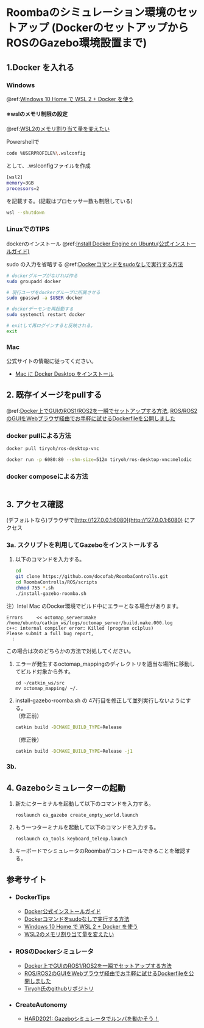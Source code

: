 Roombaのシミュレーション環境のセットアップ
(DockerのセットアップからROSのGazebo環境設置まで)
===============================

## 1.Docker を入れる

### Windows
@ref:[Windows 10 Home で WSL 2 + Docker を使う][4]

#### ※wslのメモリ制限の設定 
@ref:[WSL2のメモリ割り当て量を変えたい][3]

Powershellで
``` bash
code %USERPROFILE%\.wslconfig
``` 
として、.wslconfigファイルを作成
``` bash
[wsl2]
memory=3GB
processors=2
``` 
を記載する。(記載はプロセッサー数も制限している)

``` bash
wsl --shutdown
``` 

### LinuxでのTIPS

dockerのインストール
@ref:[Install Docker Engine on Ubuntu(公式インストールガイド)][2]

sudo の入力を省略する
@ref:[Dockerコマンドをsudoなしで実行する方法][1]
``` bash
# dockerグループがなければ作る
sudo groupadd docker

# 現行ユーザをdockerグループに所属させる
sudo gpasswd -a $USER docker

# dockerデーモンを再起動する
sudo systemctl restart docker

# exitして再ログインすると反映される。
exit
``` 

### Mac

公式サイトの情報に従ってください。

* [Mac に Docker Desktop をインストール](https://docs.docker.jp/docker-for-mac/install.html)

## 2. 既存イメージをpullする
@ref:[Docker上でGUIのROS1/ROS2を一瞬でセットアップする方法][5],
[ROS/ROS2のGUIをWebブラウザ経由でお手軽に試せるDockerfileを公開しました][6]

### docker pullによる方法
``` bash
docker pull tiryoh/ros-desktop-vnc
``` 

``` bash
docker run -p 6080:80 --shm-size=512m tiryoh/ros-desktop-vnc:melodic
```



### docker composeによる方法
``` bash

``` 

## 3. アクセス確認

(デフォルトなら)ブラウザで[http://127.0.0.1:6080](http://127.0.0.1:6080) にアクセス

### 3a. スクリプトを利用してGazeboをインストールする

1. 以下のコマンドを入力する。

    ``` bash
    cd
    git clone https://github.com/docofab/RoombaControlls.git
    cd RoombaControlls/ROS/scripts
    chmod 755 *.sh
    ./install-gazebo-roomba.sh
    ```

注）Intel Mac のDocker環境でビルド中にエラーとなる場合があります。
```
Errors     << octomap_server:make /home/ubuntu/catkin_ws/logs/octomap_server/build.make.000.log
c++: internal compiler error: Killed (program cc1plus)
Please submit a full bug report,
  :
```

この場合は次のどちらかの方法で対処してください。
1. エラーが発生するoctomap_mappingのディレクトリを適当な場所に移動してビルド対象から外す。
    ```
    cd ~/catkin_ws/src
    mv octomap_mapping/ ~/.
    ```
1. install-gazebo-roomba.sh の 47行目を修正して並列実行しないようにする。  
    （修正前）
      ``` bash
      catkin build -DCMAKE_BUILD_TYPE=Release
      ```
    （修正後）
      ``` bash
      catkin build -DCMAKE_BUILD_TYPE=Release -j1
      ```

### 3b. 

## 4. Gazeboシミュレーターの起動

1. 新たにターミナルを起動して以下のコマンドを入力する。
    ```
    roslaunch ca_gazebo create_empty_world.launch
    ```
1. もう一つターミナルを起動して以下のコマンドを入力する。
    ```
    roslaunch ca_tools keyboard_teleop.launch
    ```
1. キーボードでシミュレータのRoombaがコントロールできることを確認する。


## 参考サイト
- ### DockerTips
  - [Docker公式インストールガイド][2]
  - [Dockerコマンドをsudoなしで実行する方法][1]
  - [Windows 10 Home で WSL 2 + Docker を使う][4]
  - [WSL2のメモリ割り当て量を変えたい][3]
 
[1]:https://qiita.com/DQNEO/items/da5df074c48b012152ee
[2]:https://docs.docker.com/engine/install/ubuntu/
[3]:https://qiita.com/Ischca/items/121d91eb3b1a0a1cd8a8
[4]:https://qiita.com/KoKeCross/items/a6365af2594a102a817b

- ### ROSのDockerシミュレータ
  - [Docker上でGUIのROS1/ROS2を一瞬でセットアップする方法][5]
  - [ROS/ROS2のGUIをWebブラウザ経由でお手軽に試せるDockerfileを公開しました][6]
  - [Tiryoh氏のgithubリポジトリ][7]

[5]:https://qiita.com/karaage0703/items/957bdc7b4dabfc6639da
[6]:https://memoteki.net/archives/2955
[7]:https://github.com/Tiryoh/docker-ros-desktop-vnc

- ### CreateAutonomy
  - [HARD2021: Gazeboシミュレータでルンバを動かそう！][8]

[8]:https://demura.net/robot/hard/20405.html

